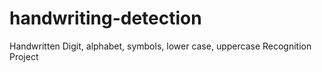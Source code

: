 # handwriting-detection
Handwritten Digit, alphabet, symbols, lower case, uppercase Recognition Project
